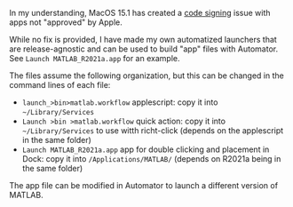 In my understanding, MacOS 15.1 has created a [code signing](https://forums.macrumors.com/threads/finder-does-not-have-permission-to-open-null.2441374/) issue with apps not "approved" by Apple.

While no fix is provided, I have made my own automatized launchers that are release-agnostic and can be used to build "app" files with Automator. See `Launch MATLAB_R2021a.app` for an example.

The files assume the following organization, but this can be changed in the command lines of each file:
- `launch_>bin>matlab.workflow` applescript: copy it into `~/Library/Services`
- `Launch >bin >matlab.workflow` quick action: copy it into `~/Library/Services` to use witth richt-click (depends on the applescript in the same folder)
- `Launch MATLAB_R2021a.app` app for double clicking and placement in Dock: copy it into `/Applications/MATLAB/` (depends on R2021a being in the same folder)

The app file can be modified in Automator to launch a different version of MATLAB.
